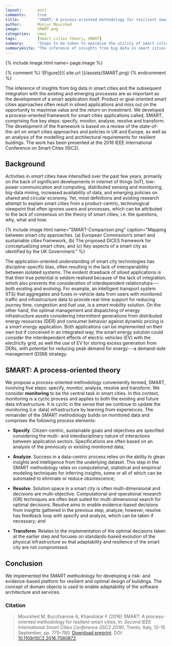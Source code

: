 ```yaml
---
layout:       post
comments:     true
title:        "SMART: A process-oriented methodology for resilient smart cities"
author:       Monjur Mourshed
image:        SMART.png
categories:   news
tags:         [Smart cities theory, SMART]
summary:      "Steps to be taken to maximise the utility of smart cities applications"
summary4site: "The inference of insights from big data in smart cities and its integration with business processes are essential to maximise the utility from smart cities implementations. What steps should we take to maximise value from smart cities?"
---
```


{% include image.html name= page.image %}


{% comment %}
![Figure]({{ site.url }}/assets/SMART.png)
{% endcomment %}


The inference of insights from big data in smart cities and the subsequent integration with the existing and emerging processes are as important as the development of a smart application itself. Product or goal oriented smart cities approaches often result in siloed applications and miss out on the opportunity to maximise value and the return on investment. We developed a process-oriented framework for smart cities applications called, SMART, comprising five key steps: specify, monitor, analyse, resolve and transform. The development of the framework is based on a review of the state-of-the-art on smart cities approaches and policies in UK and Europe, as well as an analysis of the modelling and architectural requirements for resilient buidings. The work has been presented at the 2016 IEEE International Conference on Smart Cities (ISC2). 

## Background

Activities in _smart_ cities have intensified over the past few years, primarily on the back of significant developments in internet of things (IoT), low-power communication and computing, distributed sensing and monitoring, big-data mining, increased availability of data, and emerging policies on shared and circular economy. Yet, most definitions and existing research attempt to explain smart cities from a product-centric, technological viewpoint that often ignores users and processes, which can be attributed to the lack of consensus on the theory of smart cities; i.e. the questions, why, what and how.

{% include image.html name="SMART-Comparison.png" caption="Mapping between smart city approaches. (a) European Commission’s smart and sustainable cities framework, (b) The proposed DICES framework for conceptualizing smart cities, and (c) Key aspects of a smart city as identified by the UK Government." %}


The application-oriented understanding of smart city technologies has discipline-specific bias, often resulting in the lack of interoperability between isolated systems. The evident drawback of siloed applications is that their true potential is seldom realised because of the lack of integration, which also prevents the consideration of interdependent relationships---both existing and evolving. For example, an intelligent transport system (ITS) that aggregates and fuses in-vehicle data from users with monitored traffic and infrastructure data to provide real-time support for reducing journey time, congestion and fuel use, is a _smart mobility_ solution. On the other hand, the optimal management and dispatching of energy infrastructure assets considering intermittent generations from distributed energy resources (DER) and consumer behavior against dynamic pricing is a _smart energy_ application. Both applications can be implemented on their own but if conceived in an integrated way, the smart energy solution could consider the interdependent effects of electric vehicles (EV) with the electricity grid, as well the use of EV for storing excess generation from DERs, with potential for reducing peak demand for energy---a demand-side management (DSM) strategy. 

## SMART: A process-oriented theory

We propose a process-oriented methodology conveniently termed, SMART, involving five steps: specify, monitor, analyze, resolve and transform. We consider **monitoring** to be the central task in smart cities. In this context, monitoring is a cyclic process and applies to both the existing and future data infrastructure. It is cyclic in the sense that we continue to update the monitoring (i.e. data) infrastructure by learning from experiences. The remainder of the SMART methodology builds on monitored data and comprises the following process elements: 

* **Specify**. Citizen-centric, sustainable goals and objectives are specified considering the multi- and interdisciplinary nature of interactions between application sectors. Specifications are often based on an analysis of the previously or existing monitored data;

* **Analyze**. Success in a data-centric process relies on the ability to glean insights and intelligence from the underlying dataset. This step in the SMART methodology relies on computational, statistical and empirical modeling techniques for inferring insights, some or all of which can be automated to eliminate or reduce obsolescence; 

* **Resolve**. Solution space in a smart city is often multi-dimensional and decisions are multi-objective. Computational and operational research (OR) techniques are often best suited for multi-dimensional search for optimal decisions. Resolve aims to enable evidence-based decisions from insights gathered in the previous step, analyze; however, resolve has feedback loop with specify and analyze, which can be taken if necessary; and

* **Transform**. Relates to the implementation of the optimal decisions taken at the earlier step and focuses on standards-based evolution of the physical infrastructure so that adaptability and resilience of the smart city are not compromised. 

## Conclusion

We implemented the SMART methodology for developing a risk- and evidence-based platform for resilient and optimal design of buildings. The concept of domain objects is used to enable adaptability of the software architecture and services.

### Citation
> Mourshed M, Bucchiarone A, Khandokar F (2016) SMART: A process-oriented methodology for resilient smart cities, In: _Second IEEE International Smart Cities Conference (ISC2 2016)_, Trento, Italy, 12–15 September, pp. 775–780. [Download preprint](http://orca.cf.ac.uk/93361/1/1570281398.pdf). DOI: [10.1109/ISC2.2016.7580872](http://dx.doi.org/10.1109/ISC2.2016.7580872).

